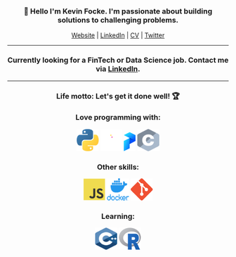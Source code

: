 <h3 align="center">👋 Hello I'm Kevin Focke. I'm passionate about building solutions to challenging problems.</h3>
<p align="center">
  <a href="https://kevinfocke.com">Website</a> | 
  <a href="https://www.linkedin.com/in/kevinfocke/">LinkedIn</a> | 
  <a href="https://kevinfocke.com/Kevin_Focke_CV.pdf">CV</a> | 
  <a href="https://twitter.com/kevinfocke">Twitter</a>
</p>
<hr />
<h3 align="center">Currently looking for a FinTech or Data Science job. Contact me via <a href="https://www.linkedin.com/in/kevinfocke/">LinkedIn</a>.</h3>
<hr />
<h3 align="center">Life motto: Let's get it done well! 🏆</h3>

<h3 align="center">Love programming with:</h3>
<p align="center">
  <img title="Python" alt="Python" src="/images/python.svg" width="50" height="50" />
  <img title="Pandas" alt="Pandas" src="/images/pandas_secondary_white.svg" width="50" height="50" />
  <img title="Prefect" alt="Prefect" src="/images/prefect-logo-mark-gradient.png" width="27" height="43" />
  <img title="C" alt="C" src="/images/c.svg" width="50" height="50" />
 </p>

<h3 align="center">Other skills:</h3>
  <p align="center">
  <img title="Javascript" alt="Javascript" src="/images/javascript.svg" width="50" height="50" />
  <img title="Docker" alt="Docker" src="/images/docker.png" width="50" height="50" />
  <img title="Git" alt="Git" src="/images/Git-Icon-1788C.png" width="50" height="50" />
  
 </p>
 
<h3 align="center">Learning:</h3>

   <p align="center">
   <img title="C++" alt="C++" src="/images/cpp.svg" width="50" height="50" />
   <img title="R" alt="R" src="/images/R_logo.png" width="50" height="50" />
   </p>
